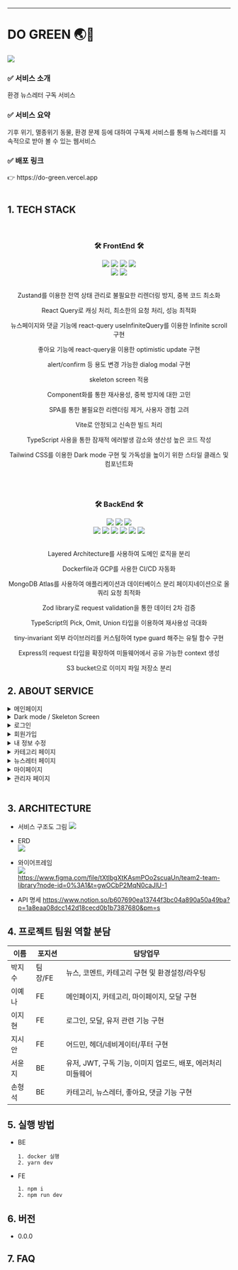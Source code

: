 <hr />

# DO GREEN 🌏🌱

<img src="frontend/public/assets/do1.png">
<br>
<h3>✅ 서비스 소개</h3>환경 뉴스레터 구독 서비스  
<h3>✅ 서비스 요약</h3>기후 위기, 멸종위기 동물, 환경 문제 등에 대하여 구독제 서비스를 통해 뉴스레터를 지속적으로 받아 볼 수 있는 웹서비스
<h3>✅ 배포 링크</h3>
👉 https://do-green.vercel.app
<br>
<br>

## 1. TECH STACK

<br>



<div align="center">
<h3>🛠 FrontEnd 🛠</h3>

<img src="https://img.shields.io/badge/TypeScript-007ACC?style=for-the-badge&logo=typescript&logoColor=white">
<img src="https://img.shields.io/badge/React-20232A?style=for-the-badge&logo=react&logoColor=61DAFB">
<img src="https://img.shields.io/badge/React_Query-FF4154?style=for-the-badge&logo=React_Query&logoColor=white">
<img src="https://img.shields.io/badge/Tailwind_CSS-38B2AC?style=for-the-badge&logo=tailwind-css&logoColor=white">
<br>
<img src="https://img.shields.io/badge/Vite-B73BFE?style=for-the-badge&logo=vite&logoColor=FFD62E">
<img src="https://img.shields.io/badge/Vercel-000000?style=for-the-badge&logo=vercel&logoColor=white">
<br>
<br>
<p>Zustand를 이용한 전역 상태 관리로 불필요한 리렌더링 방지, 중복 코드 최소화</p>
<p>React Query로 캐싱 처리, 최소한의 요청 처리, 성능 최적화</p>
<p>뉴스페이지와 댓글 기능에 react-query useInfiniteQuery를 이용한 Infinite scroll 구현</p>
<p>좋아요 기능에 react-query을 이용한 optimistic update 구현</p>
<p>alert/confirm 등 용도 변경 가능한 dialog modal 구현</p>
<p>skeleton screen 적용</p>
<p>Component화를 통한 재사용성, 중복 방지에 대한 고민</p>
<p>SPA를 통한 불필요한 리렌더링 제거, 사용자 경험 고려</p>
<p>Vite로 안정되고 신속한 빌드 처리</p>
<p>TypeScript 사용을 통한 잠재적 에러발생 감소와 생산성 높은 코드 작성</p>
<p>Tailwind CSS를 이용한 Dark mode 구현 및 가독성을 높이기 위한 스타일 클래스 및 컴포넌트화</p>
</p>
<p></p>

</div>


<br>
<br>

<div align="center">
<h3>🛠 BackEnd 🛠</h3>
<img src="https://img.shields.io/badge/TypeScript-007ACC?style=for-the-badge&logo=typescript&logoColor=white">
<img src="https://img.shields.io/badge/Node.js-339933?style=for-the-badge&logo=nodedotjs&logoColor=white">
<img src="https://img.shields.io/badge/Express.js-000000?style=for-the-badge&logo=express&logoColor=white">
<br>

<img src="https://img.shields.io/badge/JWT-000000?style=for-the-badge&logo=JSON%20web%20tokens&logoColor=white">
<img src="https://img.shields.io/badge/Docker-2CA5E0?style=for-the-badge&logo=docker&logoColor=white">
<img src="https://img.shields.io/badge/AWS_S3-FF9900?style=for-the-badge&logo=amazonaws&logoColor=white">
<img src="https://img.shields.io/badge/GCP-4285F4?style=for-the-badge&logo=googlecloud&logoColor=white">
<img src="https://img.shields.io/badge/MongoDB-4EA94B?style=for-the-badge&logo=mongodb&logoColor=white">
<img src="https://img.shields.io/badge/zod-000000?style=for-the-badge&logo=zod&logoColor=white">

<br>
<br>
<p>Layered Architecture를 사용하여 도메인 로직을 분리</p>
<p>Dockerfile과 GCP를 사용한 CI/CD 자동화</p>
<p>MongoDB Atlas를 사용하여 애플리케이션과 데이터베이스 분리
페이지네이션으로 올 쿼리 요청 최적화</p>
<p>Zod library로 request validation을 통한 데이터 2차 검증</p>
<p>TypeScript의 Pick, Omit, Union 타입을 이용하여 재사용성 극대화</p>
<p>tiny-invariant 외부 라이브러리를 커스텀하여 type guard 해주는 유틸 함수 구현</p>
<p>Express의 request 타입을 확장하여 미들웨어에서 공유 가능한 context 생성</p>
<p>S3 bucket으로 이미지 파일 저장소 분리</p>
</div>

## 2. ABOUT SERVICE

<details><summary>메인페이지</summary>
<img src="https://user-images.githubusercontent.com/85221728/210164557-495ae9d5-e462-43f8-8496-5e86ce22c1bc.gif">
- Autoplay Carousel<br>    
- Infinite Autoplay Carousel<br>  
- 페이지 최상단 이동 버튼 구현<br>  
- 카테고리 목록 조회
</details>

<details><summary>Dark mode / Skeleton Screen</summary>
<img src="https://user-images.githubusercontent.com/85221728/210164803-e78e1a18-1f0b-484b-ba18-84236cc76a04.gif">
- Tailwind CSS를 이용한 Darkmode 구현
- UX 개선을 위한 Skeleton screen 
</details>

<details><summary>로그인</summary>
<img src="https://user-images.githubusercontent.com/85221728/210164633-b678297c-2fc7-45f6-8c50-33480fd64a71.gif">
<img src="https://user-images.githubusercontent.com/85221728/210164771-109acbca-d3ac-4b78-8320-c4a81de5a6b6.gif">
- react-hook-form과 yup을 이용한 validation<br> 
- 모달 창을 이용하여 페이지 이동없이 로그인 가능<br> 
- 로그인하는 경로에 따라, 로그인 이후의 경로 이동<br>
- 모달알람 창을 통하여 로그인 오류 및 로그아웃 확인<br>
</details>

<details><summary>회원가입 </summary>
<img src="https://user-images.githubusercontent.com/85221728/210164661-d38efdc0-3674-4c8d-95a2-54695c6d4f51.gif">
- react-hook-form과 yup을 이용한 validation<br>
- 서버내 동일한 이름과 이메일이 존재하는지, 값을 입력하며 validation<br>
</details>

<details><summary>내 정보 수정</summary>
<img src="https://user-images.githubusercontent.com/85221728/210164677-69a70fa3-5ef8-46cb-8c23-2d95c6695c61.gif">
- react-hook-form과 yup을 이용한 validation<br>
- 현재 비밀번호를 필수로 입력한 뒤, 원하는 정보만 선택하여 수정 가능<br>
- 서버내 동일한 이름이 존재하는지, 값을 입력하며 validation<br>
- 모달, 알람 창을 통하여 제출 확인 선택과 에러 상태 확인 가능<br>
- 모달을 통하여 페이지 이동없이 회원탈퇴 가능<br>
</details>

<details><summary>카테고리 페이지</summary>
<img src="https://user-images.githubusercontent.com/85221728/210164688-42bab991-70e2-408f-bbca-84c4bc1bf799.gif">
- 카드 Hover Flip 애니메이션<br>  
- 구독완료/취소 react toast 알림<br>  
- 로그인/유저 여부에 따른 구독 상태변화<br>  
- 모달, 알림창 공통 컴포넌트/ 훅 관리<br>  
- 카테고리 목록 조회<br>  
- 구독하기, 구독 목록 조회<br>  
</details>

<details><summary>뉴스레터 페이지</summary>
<img src="https://user-images.githubusercontent.com/85221728/210164710-27ad69c3-80cd-4531-8f39-86ad009c242a.gif">
<img src="https://user-images.githubusercontent.com/85221728/210164780-80512915-deda-4e27-8d92-c2b14b2c085c.gif">
<img src="https://user-images.githubusercontent.com/85221728/210164832-58714897-4cc7-4e83-bc73-11dbb9692247.gif">
<img src="https://user-images.githubusercontent.com/85221728/210164798-d29dd78c-e0be-453e-b99a-acae3460f6a4.gif">
- react-query useInfiniteQuery를 이용한 뉴스레터와 댓글에서의 Infinite scroll 구현
- react-query를 이용한 좋아요 기능 Optimistic update 구현
- 작성자와 유저가 일치할 경우 댓글 삭제 가능
- 로그아웃 유저의 좋아요/댓글 기능 이용 
</details>

<details><summary>마이페이지</summary>
<img src="https://user-images.githubusercontent.com/85221728/210164724-06c3cf9d-cc02-4660-abb1-8f6865c5b9f9.gif">
- Progress bar CSS 적용<br>  
- React heatmap calender CSS 적용<br>  
- 반응형 네비게이션바 구현<br>  
- 유저 정보 조회, 수정, 삭제<br>   
- 구독 목록 조회, 구독 취소<br>  
</details>

<details><summary>관리자 페이지</summary>
</details>
<br>

## 3. ARCHITECTURE

- 서비스 구조도 그림 <img src="./stack.png">
- ERD <br><img src="./DoGreen ERD.png">
- 와이어프레임  
  <t> <img src="https://img.shields.io/badge/figma-F24E1E?style=for-the-badge&logo=figma&logoColor=white">  
  <t>https://www.figma.com/file/tXtlbgXtKAsmPOo2scuaUn/team2-team-library?node-id=0%3A1&t=gwOCbP2MqN0caJlU-1

- API 명세 https://www.notion.so/b607690ea13744f3bc04a890a50a49ba?p=1a8eaa08dcc142d18cecd0b1b7387680&pm=s

## 4. 프로젝트 팀원 역할 분담

| 이름   | 포지션  | 담당업무                                                     |
| ------ | ------- | ------------------------------------------------------------ |
| 박지수 | 팀장/FE | 뉴스, 코멘트, 카테고리 구현 및 환경설정/라우팅               |
| 이예나 | FE      | 메인페이지, 카테고리, 마이페이지, 모달 구현                  |
| 이지현 | FE      | 로그인, 모달, 유저 관련 기능 구현                            |
| 지시안 | FE      | 어드민, 헤더/네비게이터/푸터 구현                            |
| 서윤지 | BE      | 유저, JWT, 구독 기능, 이미지 업로드, 배포, 에러처리 미들웨어 |
| 손형석 | BE      | 카테고리, 뉴스레터, 좋아요, 댓글 기능 구현                   |

## 5. 실행 방법

- BE
  ```
  1. docker 실행
  2. yarn dev
  ```
- FE
  ```
  1. npm i
  2. npm run dev
  ```

## 6. 버전

- 0.0.0

## 7. FAQ
